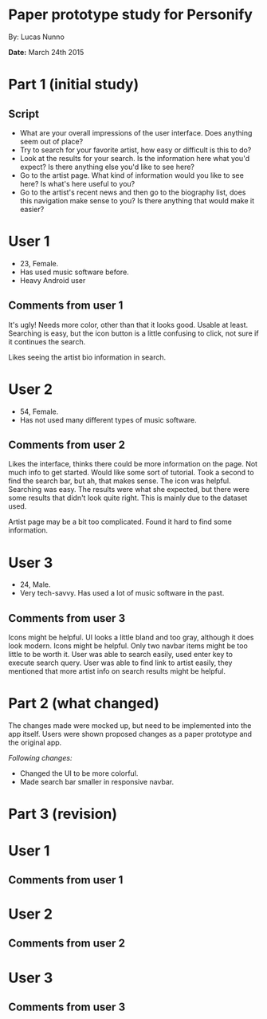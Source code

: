 # Paper prototype study for Personify
By: Lucas Nunno

**Date:** March 24th 2015

# **Part 1** (initial study)

## Script
* What are your overall impressions of the user interface. Does anything seem out of place?
* Try to search for your favorite artist, how easy or difficult is this to do?
* Look at the results for your search. Is the information here what you'd expect? Is there anything else you'd like to see here?
* Go to the artist page. What kind of information would you like to see here? Is what's here useful to you?
* Go to the artist's recent news and then go to the biography list, does this navigation make sense to you? Is there anything that would make it easier?

# User 1
* 23, Female.
* Has used music software before.
* Heavy Android user

## Comments from user 1
It's ugly! Needs more color, other than that it looks good. Usable at least. Searching is easy, but the icon button is a little confusing to click, not sure if it continues the search.

Likes seeing the artist bio information in search.

# User 2
* 54, Female.
* Has not used many different types of music software.

## Comments from user 2
Likes the interface, thinks there could be more information on the page. Not much info to get started. Would like some sort of tutorial. Took a second to find the search bar, but ah, that makes sense. The icon was helpful. Searching was easy. The results were what she expected, but there were some results that didn't look quite right. This is mainly due to the dataset used.

Artist page may be a bit too complicated. Found it hard to find some information.

# User 3
* 24, Male.
* Very tech-savvy. Has used a lot of music software in the past.

## Comments from user 3
Icons might be helpful. UI looks a little bland and too gray, although it does look modern. Icons might be helpful. Only two navbar items might be too little to be worth it. User was able to search easily, used enter key to execute search query. User was able to find link to artist easily, they mentioned that more artist info on search results might be helpful.

# **Part 2** (what changed)

The changes made were mocked up, but need to be implemented into the app itself. Users were shown proposed changes as a paper prototype and the original app.

*Following changes:*
* Changed the UI to be more colorful.
* Made search bar smaller in responsive navbar.

# **Part 3** (revision)
# User 1

## Comments from user 1

# User 2

## Comments from user 2

# User 3

## Comments from user 3

